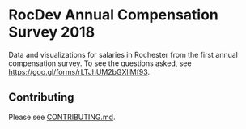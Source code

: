 # RocDev Annual Compensation Survey 2018

Data and visualizations for salaries in Rochester from the first annual compensation survey.
To see the questions asked, see https://goo.gl/forms/rLTJhUM2bGXllMf93.

## Contributing

Please see [CONTRIBUTING.md](./CONTRIBUTING.md).

